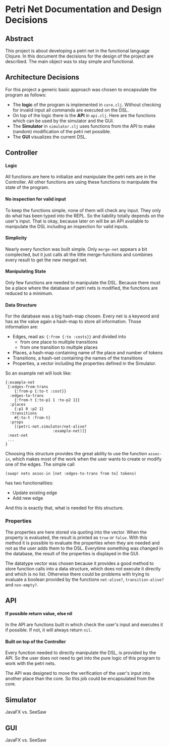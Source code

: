 # Petri Net Documentation and Design Decisions

## Abstract

This project is about developing a petri net in the functional
language Clojure. In this document the decisions for the design
of the project are described. The main object was to stay simple
and functional.

## Architecture Decisions

For this project a generic basic approach was chosen to
encapsulate the program as follows:

* The **logic** of the program is implemented in `core.clj`. Without checking for invalid input all commands are executed on the DSL.
* On top of the logic there is the **API** in `api.clj`. Here are the functions which can be used by the simulator and the GUI.
* The **Simulator** in `simulator.clj` uses functions from the API to make (random) modification of the petri net possible.
* The **GUI** visualizes the current DSL.

## Controller

#### Logic
All functions are here to initialize and manipulate the petri nets are in the Controller. All other functions are using these functions to manipulate the state of the program.

#### No inspection for valid input
To keep the functions simple, none of them will check any input. They only do what has been typed into the REPL. So the liability totally depends on the user's input. That is okay, because later on will be an API available to manipulate the DSL including an inspection for valid inputs.

#### Simplicity
Nearly every function was built simple. Only `merge-net` appears a bit complected, but it just calls all the little merge-functions and combines every result to get the new merged net.

#### Manipulating State
Only few functions are needed to manipulate the DSL. Because there must be a place where the database of petri nets is modified, the functions are reduced to a minimum.

#### Data Structure
For the database was a big hash-map chosen. Every net is a keyword and has as the value again a hash-map to store all information. Those information are:

* Edges, read as: `{:from {:to :costs}}` and divided into
	* from one place to multiple transitions
	* from one transition to multiple places
* Places, a hash-map containing name of the place and number of tokens
* Transitions, a hash-set containing the names of the transitions
* Properties, a vector including the properties defined in the Simulator.

So an example net will look like:

    {:example-net
     {:edges-from-trans
        {:from-p {:to-t :cost}}
      :edges-to-trans
        {:from-t {:to-p1 1 :to-p2 1}}
      :places
        {:p1 0 :p2 1}
      :transitions
        #{:to-t :from-t}
      :props
        [(petri-net.simulator/net-alive?
                         :example-net)]}
     :next-net
     ...
    }

Choosing this structure provides the great ability to use the
function `assoc-in`, which makes most of the work when the user
wants to create or modify one of the edges. The simple call

    (swap! nets assoc-in [net :edges-to-trans from to] tokens)

has two functionalities:

* Update existing edge
* Add new edge

And this is exactly that, what is needed for this structure.


### Properties
The properties are here stored via quoting into the vector.
When the property is evaluated, the result is printed as
`true` or `false`. With this method it is possible to evaluate
the properties when they are needed and not as the user adds
them to the DSL. Everytime something was changed in the database,
the result of the properties is displayed in the GUI.

The datatype vector was chosen because it provides a good method
to store function calls into a data structure, which does not
execute it directly and which is no list. Otherwise there could
be problems with trying to evaluate a boolean provided by the
functions `net-alive?`, `transition-alive?` and `non-empty?`.


## API

#### If possible return value, else nil

In the API are functions built in which check the user's input
and executes it if possible. If not, it will always return `nil`.

#### Built on top of the Controller

Every function needed to directly manipulate the DSL, is
provided by the API. So the user does not need to get into the
pure logic of this program to work with the petri nets.

The API was designed to move the verification of the user's
input into another place than the core. So this job could be
encapsulated from the core.

## Simulator

JavaFX vs. SeeSaw

## GUI

JavaFX vs. SeeSaw
